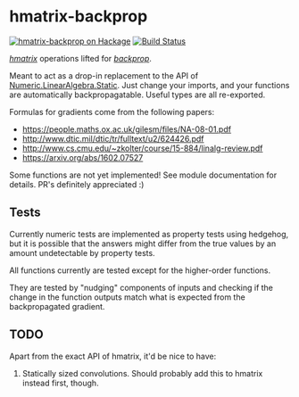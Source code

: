 hmatrix-backprop
================

[![hmatrix-backprop on Hackage](https://img.shields.io/hackage/v/hmatrix-backprop.svg?maxAge=2592000)](https://hackage.haskell.org/package/hmatrix-backprop)
[![Build Status](https://travis-ci.org/mstksg/hmatrix-backprop.svg?branch=master)](https://travis-ci.org/mstksg/hmatrix-backprop)

*[hmatrix][]* operations lifted for *[backprop][]*.

[hmatrix]: http://hackage.haskell.org/package/hmatrix
[backprop]: http://hackage.haskell.org/package/backprop

Meant to act as a drop-in replacement to the API of
[Numeric.LinearAlgebra.Static][static].  Just change your imports, and your
functions are automatically backpropagatable.  Useful types are all
re-exported.

[static]: https://hackage.haskell.org/package/hmatrix-0.18.2.0/docs/Numeric-LinearAlgebra-Static.html

Formulas for gradients come from the following papers:

*   <https://people.maths.ox.ac.uk/gilesm/files/NA-08-01.pdf>
*   <http://www.dtic.mil/dtic/tr/fulltext/u2/624426.pdf>
*   <http://www.cs.cmu.edu/~zkolter/course/15-884/linalg-review.pdf>
*   <https://arxiv.org/abs/1602.07527>

Some functions are not yet implemented!  See module documentation for details.
PR's definitely appreciated :)

Tests
-----

Currently numeric tests are implemented as property tests using hedgehog, but
it is possible that the answers might differ from the true values by an amount
undetectable by property tests.

All functions currently are tested except for the higher-order functions.

They are tested by "nudging" components of inputs and checking if the change in
the function outputs match what is expected from the backpropagated gradient.

TODO
----

Apart from the exact API of hmatrix, it'd be nice to have:

1.  Statically sized convolutions.  Should probably add this to hmatrix instead
    first, though.


